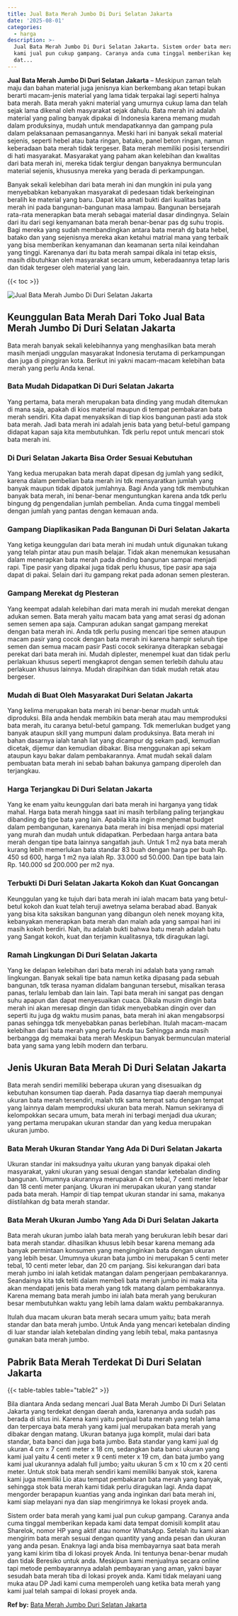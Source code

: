```yaml
---
title: Jual Bata Merah Jumbo Di Duri Selatan Jakarta
date: '2025-08-01'
categories:
  - harga
description: >-
  Jual Bata Merah Jumbo Di Duri Selatan Jakarta. Sistem order bata merah yang
  kami jual pun cukup gampang. Caranya anda cuma tinggal memberikan kepada kami
  dat...
---
```


**Jual Bata Merah Jumbo Di Duri Selatan Jakarta** – Meskipun zaman telah maju dan bahan material juga jenisnya kian berkembang akan tetapi bukan berarti macam-jenis material yang lama tidak terpakai lagi seperti halnya bata merah. Bata merah yakni material yang umurnya cukup lama dan telah sejak lama dikenal oleh masyarakat sejak dahulu. Bata merah ini adalah material yang paling banyak dipakai di Indonesia karena memang mudah dalam produksinya, mudah untuk mendapatkannya dan gampang pula dalam pelaksanaan pemasangannya. Meski hari ini banyak sekali material sejenis, seperti hebel atau bata ringan, batako, panel beton ringan, namun keberadaan bata merah tidak tergeser. Bata merah memiliki posisi tersendiri di hati masyarakat. Masyarakat yang paham akan kelebihan dan kwalitas dari bata merah ini, mereka tidak tergiur dengan banyaknya bermunculan material sejenis, khususnya mereka yang berada di perkampungan.

Banyak sekali kelebihan dari bata merah ini dan mungkin ini pula yang menyebabkan kebanyakan masyarakat di pedesaan tidak berkeinginan beralih ke material yang baru. Dapat kita amati bukti dari kualitas bata merah ini pada bangunan-bangunan masa lampau. Bangunan bersejarah rata-rata menerapkan bata merah sebagai material dasar dindingnya. Selain dari itu dari segi kenyamanan bata merah benar-benar pas dg suhu tropis. Bagi mereka yang sudah membandingkan antara bata merah dg bata hebel, batako dan yang sejenisnya mereka akan ketahui matrial mana yang terbaik yang bisa memberikan kenyamanan dan keamanan serta nilai keindahan yang tinggi. Karenanya dari itu bata merah sampai dikala ini tetap eksis, masih dibutuhkan oleh masyarakat secara umum, keberadaannya tetap laris dan tidak tergeser oleh material yang lain.

{{< toc >}}

![Jual Bata Merah Jumbo Di Duri Selatan Jakarta](/images/jual-bata-merah-06.png)

## Keunggulan Bata Merah Dari Toko Jual Bata Merah Jumbo Di Duri Selatan Jakarta

Bata merah banyak sekali kelebihannya yang menghasilkan bata merah masih menjadi unggulan masyarakat Indonesia terutama di perkampungan dan juga di pinggiran kota. Berikut ini yakni macam-macam kelebihan bata merah yang perlu Anda kenal.

### Bata Mudah Didapatkan Di Duri Selatan Jakarta

Yang pertama, bata merah merupakan bata dinding yang mudah ditemukan di mana saja, apakah di kios material maupun di tempat pembakaran bata merah sendiri. Kita dapat menyaksikan di tiap kios bangunan pasti ada stok bata merah. Jadi bata merah ini adalah jenis bata yang betul-betul gampang didapat kapan saja kita membutuhkan. Tdk perlu repot untuk mencari stok bata merah ini.

### Di Duri Selatan Jakarta Bisa Order Sesuai Kebutuhan

Yang kedua merupakan bata merah dapat dipesan dg jumlah yang sedikit, karena dalam pembelian bata merah ini tdk mensyaratkan jumlah yang banyak maupun tidak dipatok jumlahnya. Bagi Anda yang tdk membutuhkan banyak bata merah, ini benar-benar menguntungkan karena anda tdk perlu bingung dg pengendalian jumlah pembelian. Anda cuma tinggal membeli dengan jumlah yang pantas dengan kemauan anda.

### Gampang Diaplikasikan Pada Bangunan Di Duri Selatan Jakarta

Yang ketiga keunggulan dari bata merah ini mudah untuk digunakan tukang yang telah pintar atau pun masih belajar. Tidak akan menemukan kesusahan dalam menerapkan bata merah pada dinding bangunan sampai menjadi rapi. Tipe pasir yang dipakai juga tidak perlu khusus, tipe pasir apa saja dapat di pakai. Selain dari itu gampang rekat pada adonan semen plesteran.

### Gampang Merekat dg Plesteran

Yang keempat adalah kelebihan dari mata merah ini mudah merekat dengan adukan semen. Bata merah yaitu macam bata yang amat serasi dg adonan semen semen apa saja. Campuran adukan sangat gampang merekat dengan bata merah ini. Anda tdk perlu pusing mencari tipe semen ataupun macam pasir yang cocok dengan bata merah ini karena hampir seluruh tipe semen dan semua macam pasir Pasti cocok sekiranya diterapkan sebagai perekat dari bata merah ini. Mudah diplester, menempel kuat dan tidak perlu perlakuan khusus seperti mengkaprot dengan semen terlebih dahulu atau perlakuan khusus lainnya. Mudah dirapihkan dan tidak mudah retak atau bergeser.

### Mudah di Buat Oleh Masyarakat Duri Selatan Jakarta

Yang kelima merupakan bata merah ini benar-benar mudah untuk diproduksi. Bila anda hendak membikin bata merah atau mau memproduksi bata merah, itu caranya betul-betul gampang. Tdk memerlukan budget yang banyak ataupun skill yang mumpuni dalam produksinya. Bata merah ini bahan dasarnya ialah tanah liat yang dicampur dg sekam padi, kemudian dicetak, dijemur dan kemudian dibakar. Bisa menggunakan api sekam ataupun kayu bakar dalam pembakarannya. Amat mudah sekali dalam pembuatan bata merah ini sebab bahan bakunya gampang diperoleh dan terjangkau.

### Harga Terjangkau Di Duri Selatan Jakarta

Yang ke enam yaitu keunggulan dari bata merah ini harganya yang tidak mahal. Harga bata merah hingga saat ini masih terbilang paling terjangkau dibanding dg tipe bata yang lain. Apabila kita ingin menghemat budget dalam pembangunan, karenanya bata merah ini bisa menjadi opsi material yang murah dan mudah untuk didapatkan. Perbedaan harga antara bata merah dengan tipe bata lainnya sangatlah jauh. Untuk 1 m2 nya bata merah kurang lebih memerlukan bata standar 83 buah dengan harga per buah Rp. 450 sd 600, harga 1 m2 nya ialah Rp. 33.000 sd 50.000. Dan tipe bata lain Rp. 140.000 sd 200.000 per m2 nya.

### Terbukti Di Duri Selatan Jakarta Kokoh dan Kuat Goncangan

Keunggulan yang ke tujuh dari bata merah ini ialah macam bata yang betul-betul kokoh dan kuat telah teruji awetnya selama berabad abad. Banyak yang bisa kita saksikan bangunan yang dibangun oleh nenek moyang kita, kebanyakan menerapkan bata merah dan malah ada yang sampai hari ini masih kokoh berdiri. Nah, itu adalah bukti bahwa batu merah adalah batu yang Sangat kokoh, kuat dan terjamin kualitasnya, tdk diragukan lagi.

### Ramah Lingkungan Di Duri Selatan Jakarta

Yang ke delapan kelebihan dari bata merah ini adalah bata yang ramah lingkungan. Banyak sekali tipe bata namun ketika dipasang pada sebuah bangunan, tdk terasa nyaman didalam bangunan tersebut, misalkan terasa panas, terlalu lembab dan lain lain. Tapi bata merah ini sangat pas dengan suhu apapun dan dapat menyesuaikan cuaca. Dikala musim dingin bata merah ini akan meresap dingin dan tidak menyebabkan dingin over dan seperti itu juga dg waktu musim panas, bata merah ini akan mengabsorpsi panas sehingga tdk menyebabkan panas berlebihan. Itulah macam-macam kelebihan dari bata merah yang perlu Anda tau Sehingga anda masih berbangga dg memakai bata merah Meskipun banyak bermunculan material bata yang sama yang lebih modern dan terbaru.

## Jenis Ukuran Bata Merah Di Duri Selatan Jakarta

Bata merah sendiri memiliki beberapa ukuran yang disesuaikan dg kebutuhan konsumen tiap daerah. Pada dasarnya tiap daerah mempunyai ukuran bata merah tersendiri, malah tdk sama tempat satu dengan tempat yang lainnya dalam memproduksi ukuran bata merah. Namun sekiranya di kelompokkan secara umum, bata merah ini terbagi menjadi dua ukuran; yang pertama merupakan ukuran standar dan yang kedua merupakan ukuran jumbo.

### Bata Merah Ukuran Standar Yang Ada Di Duri Selatan Jakarta

Ukuran standar ini maksudnya yaitu ukuran yang banyak dipakai oleh masyarakat, yakni ukuran yang sesuai dengan standar ketebalan dinding bangunan. Umumnya ukurannya merupakan 4 cm tebal, 7 centi meter lebar dan 18 centi meter panjang. Ukuran ini merupakan ukuran yang standar pada bata merah. Hampir di tiap tempat ukuran standar ini sama, makanya diistilahkan dg bata merah standar.

### Bata Merah Ukuran Jumbo Yang Ada Di Duri Selatan Jakarta

Bata merah ukuran jumbo ialah bata merah yang berukuran lebih besar dari bata merah standar. dihasilkan khusus lebih besar karena memang ada banyak permintaan konsumen yang menginginkan bata dengan ukuran yang lebih besar. Umumnya ukuran bata jumbo ini merupakan 5 centi meter tebal, 10 centi meter lebar, dan 20 cm panjang. Sisi kekurangan dari bata merah jumbo ini ialah ketidak matangan dalam pengerjaan pembakarannya. Seandainya kita tdk teliti dalam membeli bata merah jumbo ini maka kita akan mendapati jenis bata merah yang tdk matang dalam pembakarannya. Karena memang bata merah jumbo ini ialah bata merah yang berukuran besar membutuhkan waktu yang lebih lama dalam waktu pembakarannya.

Itulah dua macam ukuran bata merah secara umum yaitu; bata merah standar dan bata merah jumbo. Untuk Anda yang mencari ketebalan dinding di luar standar ialah ketebalan dinding yang lebih tebal, maka pantasnya gunakan bata merah jumbo.

## Pabrik Bata Merah Terdekat Di Duri Selatan Jakarta

{{< table-tables table="table2" >}}

Bila diantara Anda sedang mencari Jual Bata Merah Jumbo Di Duri Selatan Jakarta yang terdekat dengan daerah anda, karenanya anda sudah pas berada di situs ini. Karena kami yaitu penjual bata merah yang telah lama dan terpercaya bata merah yang kami jual merupakan bata merah yang dibakar dengan matang. Ukuran batanya juga komplit, mulai dari bata standar, bata banci dan juga bata jumbo. Bata standar yang kami jual dg ukuran 4 cm x 7 centi meter x 18 cm, sedangkan bata banci ukuran yang kami jual yaitu 4 centi meter x 9 centi meter x 19 cm, dan bata jumbo yang kami jual ukurannya adalah full jumbo; yaitu ukuran 5 cm x 10 cm x 20 centi meter. Untuk stok bata merah sendiri kami memiliki banyak stok, karena kami juga memiliki Lio atau tempat pembakaran bata merah yang banyak, sehingga stok bata merah kami tidak perlu diragukan lagi. Anda dapat mengorder berapapun kuantias yang anda inginkan dari bata merah ini, kami siap melayani nya dan siap mengirimnya ke lokasi proyek anda.

Sistem order bata merah yang kami jual pun cukup gampang. Caranya anda cuma tinggal memberikan kepada kami data tempat domisili komplit atau Sharelok, nomor HP yang aktif atau nomor WhatsApp. Setelah itu kami akan mengirim bata merah sesuai dengan quantity yang anda pesan dan ukuran yang anda pesan. Enaknya lagi anda bisa membayarnya saat bata merah yang kami kirim tiba di lokasi proyek Anda. Ini tentunya benar-benar mudah dan tidak Beresiko untuk anda. Meskipun kami menjualnya secara online tapi metode pembayarannya adalah pembayaran yang aman, yakni bayar sesudah bata merah tiba di lokasi proyek anda. Kami tidak melayani uang muka atau DP Jadi kami cuma memperoleh uang ketika bata merah yang kami jual telah sampai di lokasi proyek anda.

**Ref by:** [Bata Merah Jumbo Duri Selatan Jakarta](https://id.wikipedia.org/wiki/Bata)
